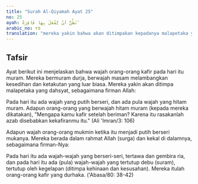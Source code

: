 ```yaml
---
title: "Surah Al-Qiyamah Ayat 25"
no: 25
ayah: تَظُنُّ اَنْ يُّفْعَلَ بِهَا فَاقِرَةٌ ۗ
arabic_no: ٢٥
translation: "mereka yakin bahwa akan ditimpakan kepadanya malapetaka yang sangat dahsyat."
---
```


## Tafsir

Ayat berikut ini menjelaskan bahwa wajah orang-orang kafir pada hari itu muram. Mereka bermuram durja, berwajah masam melambangkan kesedihan dan ketakutan yang luar biasa. Mereka yakin akan ditimpa malapetaka yang dahsyat, sebagaimana firman Allah:

Pada hari itu ada wajah yang putih berseri, dan ada pula wajah yang hitam muram. Adapun orang-orang yang berwajah hitam muram (kepada mereka dikatakan), "Mengapa kamu kafir setelah beriman? Karena itu rasakanlah azab disebabkan kekafiranmu itu." (Ali 'Imran/3: 106)

Adapun wajah orang-orang mukmin ketika itu menjadi putih berseri mukanya. Mereka berada dalam rahmat Allah (surga) dan kekal di dalamnya, sebagaimana firman-Nya:

Pada hari itu ada wajah-wajah yang berseri-seri, tertawa dan gembira ria, dan pada hari itu ada (pula) wajah-wajah yang tertutup debu (suram), tertutup oleh kegelapan (ditimpa kehinaan dan kesusahan). Mereka itulah orang-orang kafir yang durhaka. ('Abasa/80: 38-42)